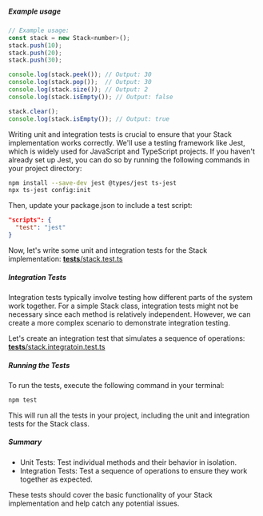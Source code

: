 ##### Example usage

```javascript
// Example usage:
const stack = new Stack<number>();
stack.push(10);
stack.push(20);
stack.push(30);

console.log(stack.peek()); // Output: 30
console.log(stack.pop());  // Output: 30
console.log(stack.size()); // Output: 2
console.log(stack.isEmpty()); // Output: false

stack.clear();
console.log(stack.isEmpty()); // Output: true
```

Writing unit and integration tests is crucial to ensure that your Stack implementation works correctly. We'll use a testing framework like Jest, which is widely used for JavaScript and TypeScript projects. If you haven't already set up Jest, you can do so by running the following commands in your project directory:

```sh
npm install --save-dev jest @types/jest ts-jest
npx ts-jest config:init
```
Then, update your package.json to include a test script:

```json
"scripts": {
  "test": "jest"
}
```

Now, let's write some unit and integration tests for the Stack implementation: [__tests__/stack.test.ts](__tests__/stack.test.ts)

##### Integration Tests
Integration tests typically involve testing how different parts of the system work together. For a simple Stack class, integration tests might not be necessary since each method is relatively independent. However, we can create a more complex scenario to demonstrate integration testing.

Let's create an integration test that simulates a sequence of operations: [__tests__/stack.integratoin.test.ts](__tests__/stack.integration.test.ts)

##### Running the Tests
To run the tests, execute the following command in your terminal:
```sh
npm test
```

This will run all the tests in your project, including the unit and integration tests for the Stack class.

##### Summary
- Unit Tests: Test individual methods and their behavior in isolation.
- Integration Tests: Test a sequence of operations to ensure they work together as expected.

These tests should cover the basic functionality of your Stack implementation and help catch any potential issues.
